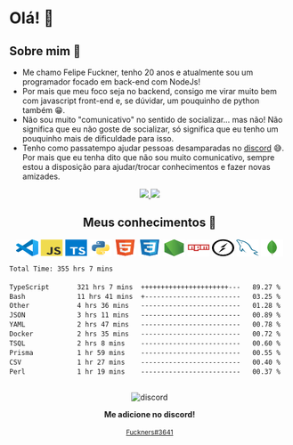 # Olá! 🦑

## Sobre mim 📖

* Me chamo Felipe Fuckner, tenho 20 anos e atualmente sou um programador focado em back-end com NodeJs!   
* Por mais que meu foco seja no backend, consigo me virar muito bem com javascript front-end e, se dúvidar, um pouquinho de python também 😁.   
* Não sou muito "comunicativo" no sentido de socializar... mas não! Não significa que eu não goste de socializar, só significa que eu tenho um pouquinho mais de dificuldade para isso.   
* Tenho como passatempo ajudar pessoas desamparadas no [discord](https://discord.gg/6NNjTRGuMy) 😅. Por mais que eu tenha dito que não sou muito comunicativo, sempre estou a disposição para ajudar/trocar conhecimentos e fazer novas amizades.    

<div align="center">
  <a href="https://github.com/Fuckners">
    <img height="180em" src="https://github-readme-stats.vercel.app/api?username=Fuckners&show_icons=true&theme=dracula&include_all_commits=true&count_private=true"/>
    <img height="180em" src="https://github-readme-stats.vercel.app/api/top-langs/?username=Fuckners&layout=compact&langs_count=7&theme=dracula"/>
  <a/>
</div>

<h2 align="center"> Meus conhecimentos 🧠 </h2>

<div align="center">
  <img align="center" alt="vscode" height="30" width="40" src="https://raw.githubusercontent.com/devicons/devicon/master/icons/vscode/vscode-original.svg">
  <!-- <small>vscode</small> -->

  <img align="center" alt="JavaScript" height="30" width="40" src="https://raw.githubusercontent.com/devicons/devicon/master/icons/javascript/javascript-original.svg">
  <!-- <small>javascript</small> -->

  <img align="center" alt="TypeScript" height="30" width="40" src="https://raw.githubusercontent.com/devicons/devicon/master/icons/typescript/typescript-original.svg">
  <!-- <small>typescript</small> -->

  <img align="center" alt="python" height="30" width="40" src="https://raw.githubusercontent.com/devicons/devicon/master/icons/python/python-original.svg">
  <!-- <small>python</small> -->

  <img align="center" alt="html5" height="30" width="40" src="https://raw.githubusercontent.com/devicons/devicon/master/icons/html5/html5-original.svg">
  <!-- <small>html5</small> -->

  <img align="center" alt="css3" height="30" width="40" src="https://raw.githubusercontent.com/devicons/devicon/master/icons/css3/css3-original.svg">
  <!-- <small>css3</small> -->

  <img align="center" alt="nodejs" height="30" width="40" src="https://raw.githubusercontent.com/devicons/devicon/master/icons/nodejs/nodejs-original.svg">
  <!-- <small>nodejs</small> -->

  <img align="center" alt="npm" height="30" width="40" src="https://raw.githubusercontent.com/devicons/devicon/master/icons/npm/npm-original-wordmark.svg">
  <!-- <small>npm</small> -->
  <!--
  <img align="center" alt="vuejs" height="30" width="40" src="https://raw.githubusercontent.com/devicons/devicon/master/icons/vuejs/vuejs-original.svg">
  <small>vuejs</small>
  -->
  <img align="center" alt="socketio" height="30" width="40" src="https://raw.githubusercontent.com/devicons/devicon/master/icons/socketio/socketio-original.svg">
  <!-- <small>socketio</small> -->

  <img align="center" alt="mysql" height="30" width="40" src="https://raw.githubusercontent.com/devicons/devicon/master/icons/mysql/mysql-original.svg">
  <!-- <small>mysql</small> -->

  <img align="center" alt="mongodb" height="30" width="40" src="https://raw.githubusercontent.com/devicons/devicon/master/icons/mongodb/mongodb-original.svg">
  <!-- <small>mongodb</small> -->
</div>

<!--START_SECTION:waka-->

```txt
Total Time: 355 hrs 7 mins

TypeScript       321 hrs 7 mins  ++++++++++++++++++++++---   89.27 %
Bash             11 hrs 41 mins  +------------------------   03.25 %
Other            4 hrs 36 mins   -------------------------   01.28 %
JSON             3 hrs 11 mins   -------------------------   00.89 %
YAML             2 hrs 47 mins   -------------------------   00.78 %
Docker           2 hrs 35 mins   -------------------------   00.72 %
TSQL             2 hrs 8 mins    -------------------------   00.60 %
Prisma           1 hr 59 mins    -------------------------   00.55 %
CSV              1 hr 27 mins    -------------------------   00.40 %
Perl             1 hr 19 mins    -------------------------   00.37 %
```

<!--END_SECTION:waka-->

##

<div align="center">
  <img src="https://camo.githubusercontent.com/5b475732a4ed305b1041d81185353428fb9860f5e5a5fe3249ee547e3b5aa69b/68747470733a2f2f63646e2e7261776769742e636f6d2f4e4e54696e2f646973636f72642d6c6f676f2f66343333333334342f7372632f6173736574732f616e696d61746564646973636f72642e737667" alt="discord" width="100px">
  <p><strong>Me adicione no discord!</strong></p>
  <a href="https://discord.com/">
    <small>Fuckners#3641</small>
  </a>
</div>
